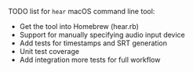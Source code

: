 TODO list for `hear` macOS command line tool:

* Get the tool into Homebrew (hear.rb)
* Support for manually specifying audio input device
* Add tests for timestamps and SRT generation
* Unit test coverage
* Add integration more tests for full workflow
